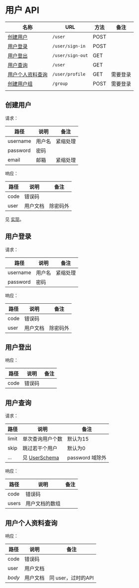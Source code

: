 # 用户 API

| 名称                    | URL              | 方法   | 备注   |
| --------------------- | ---------------- | ---- | ---- |
| [创建用户](#创建用户)         | `/user`          | POST |      |
| [用户登录](#用户登录)         | `/user/sign-in`  | POST |      |
| [用户登出](#用户登出)         | `/user/sign-out` | GET  |      |
| [用户查询](#用户查询)         | `/user`          | GET  |      |
| [用户个人资料查询](#用户个人资料查询) | `/user/profile`  | GET  | 需要登录 |
| [创建用户组](#创建用户组)       | `/group`         | POST | 需要登录 |
|                       |                  |      |      |

## 创建用户

请求：

| 路径       | 说明   | 备注   |
| -------- | ---- | ---- |
| username | 用户名  | 紧缩处理 |
| password | 密码   |      |
| email    | 邮箱   | 紧缩处理 |

响应：

| 路径   | 说明   | 备注   |
| ---- | ---- | ---- |
| code | 错误码  |      |
| user | 用户文档 | 除密码外 |

见 [实现](../../lib/user_create.js)。

## 用户登录

请求：

| 路径       | 说明   | 备注   |
| -------- | ---- | ---- |
| username | 用户名  | 紧缩处理 |
| password | 密码   |      |

响应：

| 路径   | 说明   | 备注   |
| ---- | ---- | ---- |
| code | 错误码  |      |
| user | 用户文档 | 除密码外 |

## 用户登出

响应：

| 路径   | 说明   | 备注   |
| ---- | ---- | ---- |
| code | 错误码  |      |

## 用户查询

请求：

| 路径    | 说明                                   | 备注           |
| ----- | ------------------------------------ | ------------ |
| limit | 单次查询用户个数                             | 默认为15        |
| skip  | 跳过若干个用户                              | 默认为0         |
| ...   | 见 [UserSchema](../../models/user.js) | password 域除外 |

响应：

| 路径    | 说明      | 备注   |
| ----- | ------- | ---- |
| code  | 错误码     |      |
| users | 用户文档的数组 |      |

## 用户个人资料查询

响应：

| 路径     | 说明   | 备注            |
| ------ | ---- | ------------- |
| code   | 错误码  |               |
| user   | 用户文档 |               |
| *body* | 用户文档 | 同 user，过时的API |

